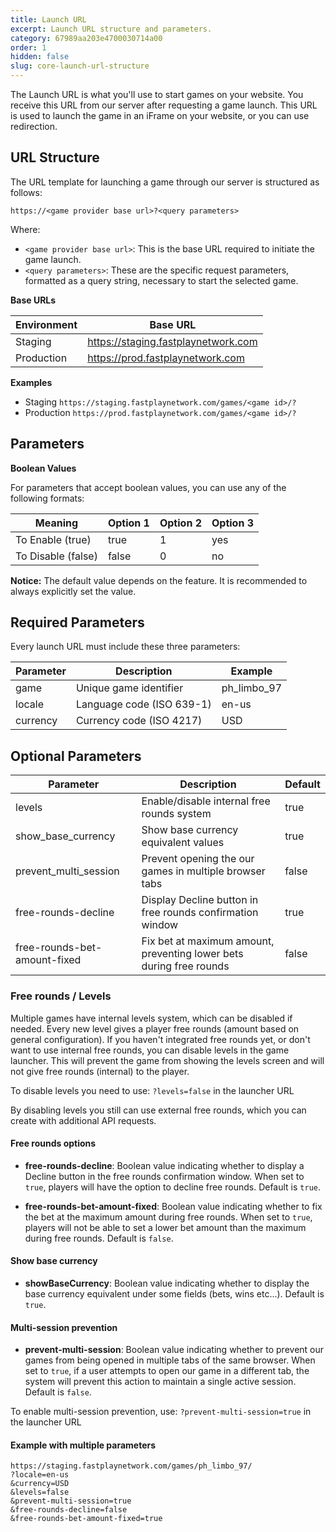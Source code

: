 ```yaml
---
title: Launch URL
excerpt: Launch URL structure and parameters.
category: 67989aa203e4700030714a00
order: 1
hidden: false
slug: core-launch-url-structure
---
```


The Launch URL is what you'll use to start games on your website. You receive this URL from our server after requesting a game launch. This URL is used to launch the game in an iFrame on your website, or you can use redirection.

## URL Structure

The URL template for launching a game through our server is structured as follows:

```
https://<game provider base url>?<query parameters>
```

Where:

- `<game provider base url>`: This is the base URL required to initiate the game launch.
- `<query parameters>`: These are the specific request parameters, formatted as a query string, necessary to start the selected game.

**Base URLs**

| Environment | Base URL                            |
| ----------- | ----------------------------------- |
| Staging     | https://staging.fastplaynetwork.com |
| Production  | https://prod.fastplaynetwork.com    |

**Examples**

- Staging `https://staging.fastplaynetwork.com/games/<game id>/?`
- Production `https://prod.fastplaynetwork.com/games/<game id>/?`

## Parameters

**Boolean Values**

For parameters that accept boolean values, you can use any of the following formats:

| Meaning            | Option 1 | Option 2 | Option 3 |
| ------------------ | -------- | -------- | -------- |
| To Enable (true)   | true     | 1        | yes      |
| To Disable (false) | false    | 0        | no       |

**Notice:** The default value depends on the feature. It is recommended to always explicitly set the value.

## Required Parameters

Every launch URL must include these three parameters:

| Parameter | Description               | Example     |
| --------- | ------------------------- | ----------- |
| game      | Unique game identifier    | ph_limbo_97 |
| locale    | Language code (ISO 639-1) | en-us       |
| currency  | Currency code (ISO 4217)  | USD         |

## Optional Parameters

| Parameter                    | Description                                                         | Default |
|------------------------------|---------------------------------------------------------------------|---------|
| levels                       | Enable/disable internal free rounds system                          | true    |
| show_base_currency           | Show base currency equivalent values                                | true    |
| prevent_multi_session        | Prevent opening the our games in multiple browser tabs              | false   |
| free-rounds-decline          | Display Decline button in free rounds confirmation window           | true    |
| free-rounds-bet-amount-fixed | Fix bet at maximum amount, preventing lower bets during free rounds | false   |

### Free rounds / Levels

Multiple games have internal levels system, which can be disabled if needed. Every new level gives a player free rounds (amount based on general configuration).
If you haven't integrated free rounds yet, or don't want to use internal free rounds, you can disable levels in the game launcher. This will prevent the game from showing the levels screen and will not give free rounds (internal) to the player.

To disable levels you need to use: `?levels=false` in the launcher URL

By disabling levels you still can use external free rounds, which you can create with additional API requests.

#### Free rounds options

- **free-rounds-decline**: Boolean value indicating whether to display a Decline button in the free rounds confirmation window. When set to `true`, players will have the option to decline free rounds. Default is `true`.

- **free-rounds-bet-amount-fixed**: Boolean value indicating whether to fix the bet at the maximum amount during free rounds. When set to `true`, players will not be able to set a lower bet amount than the maximum during free rounds. Default is `false`.

#### Show base currency

- **showBaseCurrency**: Boolean value indicating whether to display the base currency equivalent under some fields (bets, wins etc...). Default is `true`.

#### Multi-session prevention

- **prevent-multi-session**: Boolean value indicating whether to prevent our games from being opened in multiple tabs of the same browser. When set to `true`, if a user attempts to open our game in a different tab, the system will prevent this action to maintain a single active session. Default is `false`.

To enable multi-session prevention, use: `?prevent-multi-session=true` in the launcher URL

#### Example with multiple parameters

```
https://staging.fastplaynetwork.com/games/ph_limbo_97/
?locale=en-us
&currency=USD
&levels=false
&prevent-multi-session=true
&free-rounds-decline=false
&free-rounds-bet-amount-fixed=true
```